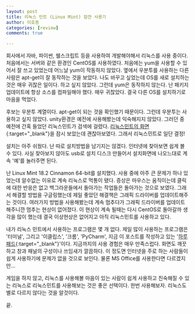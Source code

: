 ```yaml
---
layout: post
title: 리눅스 민트 (Linux Mint) 잠깐 사용기
author: 이호종
categories: [review]
comments: true

---
```


회사에서 자바, 파이썬, 쉘스크립트 등을 사용하여 개발해야해서 리눅스를 사용 중이다. 처음에서는 서버와 같은 환경인 CentOS를 사용하였다. 처음에는 yum을 사용할 수 있어서 잘 쓰고 있었는데 어느날 yum이 작동하지 않았다. 옆에서 우분투를 사용하는 다른 사람은 apt-get이 잘 동작하는 것을 보았다. 나도 바꾸고 싶었는데 OS를 새로 설치하는 것은 매우 귀찮은 일이다. 하고 싶지 않았다. 그런데 yum은 동작하지 않는다. 난 패키지 업데이트에 항상 소스를 컴파일해야 했다. 매우 귀찮았다. 결국 다른 OS를 설치하기로 마음을 먹었다.

후보는 우분투 계열이다. apt-get이 되는 것을 확인했기 때문이다. 그런데 우분투는 사용하고 싶지 않았다. unity환경은 예전에 사용해봤는데 익숙해지지 않았다. 그러던 중 예전에 간혹 들었던 리눅스민트가 검색에 걸렸다. [리눅스민트의 화면](https://www.linuxmint.com/screenshots.php){:target="_blank"}을 잠시 보았는데 괜찮아보였다. 그래서 리눅스민트로 일단 결정!

설치는 아주 쉬웠다. 난 따로 설치방법을 남기지는 않겠다. 인터넷에 찾아보면 쉽게 볼 수 있다. 사실 찾아보지 않아도 usb로 설치 디스크 만들어서 설치화면에 나오느대로 계속 '예'를 눌러주면 된다.

난 Linux Mint 18.2 Cinnamon 64-bit를 설치했다. 사용 중에 아주 큰 문제가 하나 있었는데 알수없는 이유로 계속 리눅스로 먹통이 됐다. 증상은 마우스는 움직이는데 클릭에 대한 반응은 없고 백그라운들에서 돌아가는 작업들은 돌아가는 것으로 보였다. 그래서 해결할 방법을 구글링했는데 제일 좋았던 해결책은 그래픽 드라이버를 업데이트해주는 것이다. 여러가지 방법을 사용해봤는데 계속 멈추다가 그래픽 드라이버를 업데이트 해주니깐 멈추는 현상이 없어졌다. 이 현상이 계속 될때는 다시 CentOS로 돌아갈까 생각을 많이 했는데 결국 이상현상은 없어지고 아직 리눅스민트를 사용하고 있다.

내가 리눅스 민트에서 사용하는 프로그램은 몇 개 없다. 제일 많이 사용하는 프로그램은 '터미널', 그리고 '이클립스', '크롬', 'PyCharm', 지금 이 포스트를 작성하고 있는 '[하루패드](http://pad.haroopress.com/){:target="_blank"}'이다. 지금까지의 사용 경험은 매우 만족스럽다. 화면도 깨끗하고 창과 패널의 구성이나 쓰임새가 깔끔하다. 이 정도면 인터넷을 주로 하는 사람들이 쉽게 사용하기에 문제가 없을 것으로 보인다. 물론 MS Office를 사용한다면 다르겠지만...

게임을 하지 않고, 리눅스를 사용해볼 마음이 있는 사람이 쉽게 사용하고 친숙해질 수 있는 리눅스로 리눅스민트를 사용해보는 것은 좋은 선택이다. 한번 사용해보자. 리눅스도 별로 다르지 않다는 것을 알것이다.

끝.